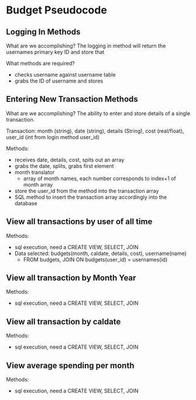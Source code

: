 # Budget Pseudocode

## Logging In Methods

What are we accomplishing?
The logging in method will return the usernames primary key ID and store that

What methods are required?
* checks username against username table
* grabs the ID of username and stores

## Entering New Transaction Methods

What are we accomplishing?
The ability to enter and store details of a single transaction.

Transaction:
month (string), date (string), details (String), cost (real/float), user_id (int from login method user_id) 

Methods:
* receives date, details, cost, spits out an array
* grabs the date, splits, grabs first element
* month translator
	- array of month names, each number corresponds to index+1 of month array
* store the user_id from the method into the transaction array
* SQL method to insert the transaction array accordingly into the database

## View all transactions by user of all time
Methods:
* sql execution, need a CREATE VIEW, SELECT, JOIN
* Data selected: budgets(month, caldate, details, cost), username(name)
	- FROM budgets, JOIN ON budgets(user_id) = usernames(id)

## View all transaction by Month Year
Methods:
* sql execution, need a CREATE VIEW, SELECT, JOIN

## View all transaction by caldate
Methods:
* sql execution, need a CREATE VIEW, SELECT, JOIN

## View average spending per month
Methods:
* sql execution, need a CREATE VIEW, SELECT, JOIN

